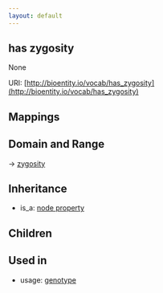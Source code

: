 ```yaml
---
layout: default
---
```


## has zygosity


None

URI: [http://bioentity.io/vocab/has_zygosity](http://bioentity.io/vocab/has_zygosity)
## Mappings


## Domain and Range

 -> [zygosity](Zygosity.html)

## Inheritance

 *  is_a: [node property](node_property.html)

## Children


## Used in

 *  usage: [genotype](Genotype.html)
